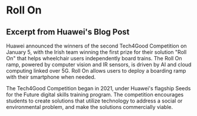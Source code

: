 # Roll On

## Excerpt from Huawei's Blog Post

  Huawei announced the winners of the second Tech4Good Competition on January 5, with the Irish team winning the first prize for their solution "Roll On" that helps wheelchair users independently board trains. The Roll On ramp, powered by computer vision and IR sensors, is driven by AI and cloud computing linked over 5G. Roll On allows users to deploy a boarding ramp with their smartphone when needed.

  The Tech4Good Competition began in 2021, under Huawei's flagship Seeds for the Future digital skills training program. The competition encourages students to create solutions that utilize technology to address a social or environmental problem, and make the solutions commercially viable.